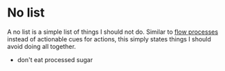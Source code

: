 # No list
A no list is a simple list of things I should not do. Similar to [flow processes](./flow-processes.md) instead of actionable cues for actions, this simply states things I should avoid doing all together.

- don't eat processed sugar